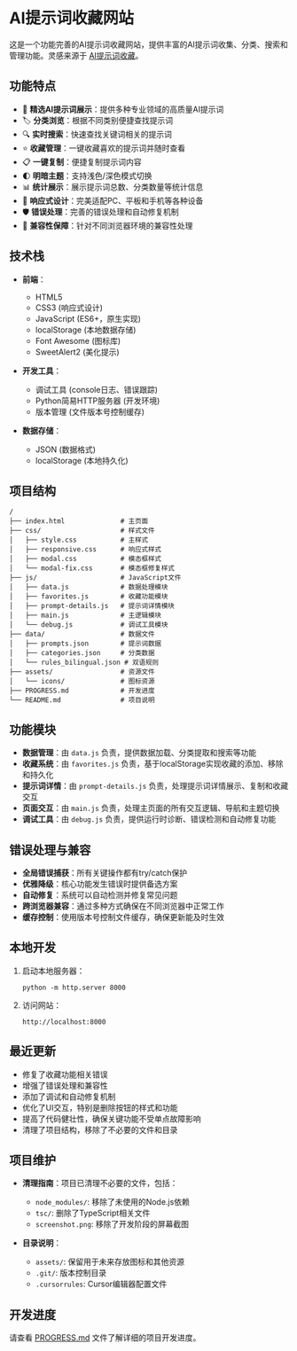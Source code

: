 # AI提示词收藏网站

这是一个功能完善的AI提示词收藏网站，提供丰富的AI提示词收集、分类、搜索和管理功能。灵感来源于 [AI提示词收藏](https://anaitsc.xiaofeipandian.cn/)。

## 功能特点

- 📝 **精选AI提示词展示**：提供多种专业领域的高质量AI提示词
- 🏷️ **分类浏览**：根据不同类别便捷查找提示词
- 🔍 **实时搜索**：快速查找关键词相关的提示词
- ⭐ **收藏管理**：一键收藏喜欢的提示词并随时查看
- 📋 **一键复制**：便捷复制提示词内容
- 🌓 **明暗主题**：支持浅色/深色模式切换
- 📊 **统计展示**：展示提示词总数、分类数量等统计信息
- 📱 **响应式设计**：完美适配PC、平板和手机等各种设备
- 🛡️ **错误处理**：完善的错误处理和自动修复机制
- 🔄 **兼容性保障**：针对不同浏览器环境的兼容性处理

## 技术栈

- **前端**：
  - HTML5
  - CSS3 (响应式设计)
  - JavaScript (ES6+，原生实现)
  - localStorage (本地数据存储)
  - Font Awesome (图标库)
  - SweetAlert2 (美化提示)

- **开发工具**：
  - 调试工具 (console日志、错误跟踪)
  - Python简易HTTP服务器 (开发环境)
  - 版本管理 (文件版本号控制缓存)

- **数据存储**：
  - JSON (数据格式)
  - localStorage (本地持久化)

## 项目结构

```
/
├── index.html              # 主页面
├── css/                    # 样式文件
│   ├── style.css           # 主样式
│   ├── responsive.css      # 响应式样式
│   ├── modal.css           # 模态框样式
│   └── modal-fix.css       # 模态框修复样式
├── js/                     # JavaScript文件
│   ├── data.js             # 数据处理模块
│   ├── favorites.js        # 收藏功能模块
│   ├── prompt-details.js   # 提示词详情模块
│   ├── main.js             # 主逻辑模块
│   └── debug.js            # 调试工具模块
├── data/                   # 数据文件
│   ├── prompts.json        # 提示词数据
│   ├── categories.json     # 分类数据
│   └── rules_bilingual.json # 双语规则
├── assets/                 # 资源文件
│   └── icons/              # 图标资源
├── PROGRESS.md             # 开发进度
└── README.md               # 项目说明
```

## 功能模块

- **数据管理**：由 `data.js` 负责，提供数据加载、分类提取和搜索等功能
- **收藏系统**：由 `favorites.js` 负责，基于localStorage实现收藏的添加、移除和持久化
- **提示词详情**：由 `prompt-details.js` 负责，处理提示词详情展示、复制和收藏交互
- **页面交互**：由 `main.js` 负责，处理主页面的所有交互逻辑、导航和主题切换
- **调试工具**：由 `debug.js` 负责，提供运行时诊断、错误检测和自动修复功能

## 错误处理与兼容

- **全局错误捕获**：所有关键操作都有try/catch保护
- **优雅降级**：核心功能发生错误时提供备选方案
- **自动修复**：系统可以自动检测并修复常见问题
- **跨浏览器兼容**：通过多种方式确保在不同浏览器中正常工作
- **缓存控制**：使用版本号控制文件缓存，确保更新能及时生效

## 本地开发

1. 启动本地服务器：
   ```
   python -m http.server 8000
   ```

2. 访问网站：
   ```
   http://localhost:8000
   ```

## 最近更新

- 修复了收藏功能相关错误
- 增强了错误处理和兼容性
- 添加了调试和自动修复机制
- 优化了UI交互，特别是删除按钮的样式和功能
- 提高了代码健壮性，确保关键功能不受单点故障影响
- 清理了项目结构，移除了不必要的文件和目录

## 项目维护

- **清理指南**：项目已清理不必要的文件，包括：
  - `node_modules/`: 移除了未使用的Node.js依赖
  - `tsc/`: 删除了TypeScript相关文件
  - `screenshot.png`: 移除了开发阶段的屏幕截图
  
- **目录说明**：
  - `assets/`: 保留用于未来存放图标和其他资源
  - `.git/`: 版本控制目录
  - `.cursorrules`: Cursor编辑器配置文件

## 开发进度

请查看 [PROGRESS.md](./PROGRESS.md) 文件了解详细的项目开发进度。 